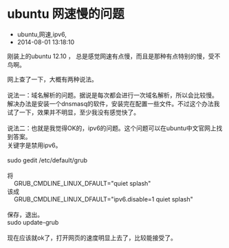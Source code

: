# ubuntu 网速慢的问题
- ubuntu,网速,ipv6,
- 2014-08-01 13:18:10

刚装上的ubuntu 12.10 ， 总是感觉网速有点慢，而且是那种有点特别的慢，受不鸟啊。<div>网上查了一下，大概有两种说法。</div><div><br /></div><div>说法一：域名解析的问题。据说是每次都会进行一次域名解析，所以会比较慢。</div><div>解决办法是安装一个dnsmasq的软件，安装完在配置一些文件。不过这个办法我试了一下，效果并不明显，至少我没有感觉快了。</div><div><br /></div><div>说法二：也就是我觉得OK的，ipv6的问题。这个问题可以在ubuntu中文官网上找到答案。</div><div>关键字是禁用ipv6。</div><div><br /></div><div>sudo gedit /etc/default/grub</div><div><br /></div><div>将</div><div>&nbsp; &nbsp; GRUB_CMDLINE_LINUX_DFAULT="quiet splash"</div><div>该成</div><div>&nbsp; &nbsp; GRUB_CMDLINE_LINUX_DFAULT="ipv6.disable=1 quiet splash"</div><div><br /></div><div>保存，退出。</div><div>sudo update-grub</div><div><br /></div><div>现在应该就ok了，打开网页的速度明显上去了，比较能接受了。</div>